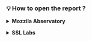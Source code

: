 ### 💡 How to open the report ?
**<details><summary>Mozzila Abservatory</summary>**
- open [Mozzila Abservatory](https://observatory.mozilla.org/analyze/www.gucci.com "Mozzila Abservatory report");
- download [Mozilla Observatory__Scan Results for www.gucci.com.html](https://github.com/BuhaiovVik/Portfolio/blob/main/5.%20Security%20testing/Mozilla%20Observatory__Scan%20Results%20for%20www.gucci.com.html "Mozzila Abservatory html") and open on your local PC.
</details>

**<details><summary>SSL Labs</summary>**
- open [SSL Labs](https://www.ssllabs.com/ssltest/analyze.html?d=www.gucci.com&hideResults=on "SSL Labs report");
- download [SSL Server Test_ www.gucci.com.html](https://github.com/BuhaiovVik/Portfolio/blob/main/5.%20Security%20testing/SSL%20Server%20Test_%20www.gucci.com.html "SSL Labs html") and open on your local PC.
</details>
